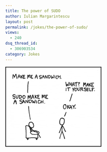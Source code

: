```yaml
---
title: The power of SUDO
author: Iulian Margarintescu
layout: post
permalink: /jokes/the-power-of-sudo/
views:
  - 240
dsq_thread_id:
  - 306903534
category: Jokes
---
```


![The power of sudo](/images/sandwich.png "The power of sudo")